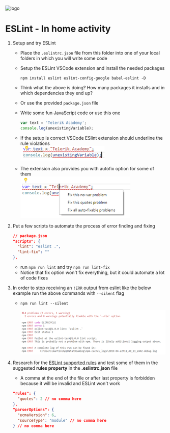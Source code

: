 <img src="https://webassets.telerikacademy.com/images/default-source/logos/telerik-academy.svg)" alt="logo" width="300px" style="margin-top: 20px;"/>

# ESLint - In home activity

1. Setup and try ESLint

   - Place the `.eslintrc.json` file from this folder into one of your local folders in which you will write some code
   - Setup the ESLint VSCode extension and install the needed packages

     ```
     npm install eslint eslint-config-google babel-eslint -D
     ```

   - Think what the above is doing? How many packages it installs and in which dependencies they end up?
   - Or use the provided `package.json` file
   - Write some fun JavaScript code or use this one

     ```js
     var text = 'Telerik Academy';
     console.log(unexistingVariable);
     ```

   - If the setup is correct VSCode ESlint extension should underline the rule violations
     <br/>
     !['bad-javascript'](./imgs/bad-javascript.png)
   - The extension also provides you with autofix option for some of them
     <br/>
     !['autofix-javascript'](./imgs/autofix-javascript.png)

1. Put a few scripts to automate the process of error finding and fixing

   ```json
   // package.json
   "scripts": {
     "lint": "eslint .",
     "lint-fix": ""
   },
   ```

   - run `npm run lint` and try `npm run lint-fix`
   - Notice that fix option won't fix everything, but it could automate a lot of code fixes

1. In order to stop receiving an `!ERR` output from eslint like the below example run the above commands with `--silent` flag

   - `npm run lint --silent`

     ![lint-error](./imgs/error-lint.png)

1. Research for the [ESLint supported rules](https://eslint.org/docs/rules/) and test some of them in the suggested **rules property** in the **.eslintrc.json** file

   - A comma at the end of the file or after last property is forbidden because it will be invalid and ESLint won't work

   ```json
   "rules": {
     "quotes": 2 // no comma here
   },
   "parserOptions": {
     "ecmaVersion": 6,
     "sourceType": "module" // no comma here
   } // no comma here
   ```
